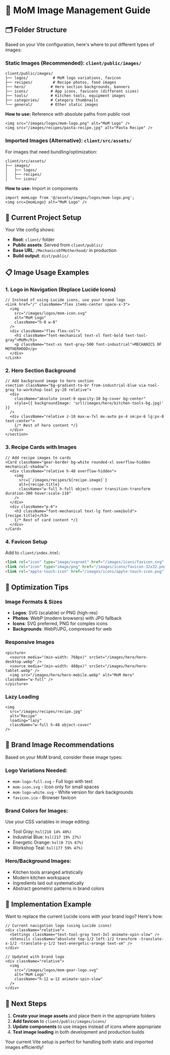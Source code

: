 # 📸 MoM Image Management Guide

## 🗂️ Folder Structure

Based on your Vite configuration, here's where to put different types of images:

### **Static Images (Recommended): `client/public/images/`**

```
client/public/images/
├── logos/           # MoM logo variations, favicon
├── recipes/         # Recipe photos, food images
├── hero/           # Hero section backgrounds, banners
├── icons/          # App icons, favicons (different sizes)
├── tools/          # Kitchen tools, equipment images
├── categories/     # Category thumbnails
└── general/        # Other static images
```

**How to use:** Reference with absolute paths from public root

```tsx
<img src="/images/logos/mom-logo.png" alt="MoM Logo" />
<img src="/images/recipes/pasta-recipe.jpg" alt="Pasta Recipe" />
```

### **Imported Images (Alternative): `client/src/assets/`**

For images that need bundling/optimization:

```
client/src/assets/
├── images/
│   ├── logos/
│   ├── recipes/
│   └── icons/
```

**How to use:** Import in components

```tsx
import momLogo from '@/assets/images/logos/mom-logo.png';
<img src={momLogo} alt="MoM Logo" />
```

## 🎯 Current Project Setup

Your Vite config shows:

- **Root**: `client/` folder
- **Public assets**: Served from `client/public/`
- **Base URL**: `/MechanicsOfMotherhood/` in production
- **Build output**: `dist/public/`

## 📋 Image Usage Examples

### **1. Logo in Navigation (Replace Lucide Icons)**

```tsx
// Instead of using Lucide icons, use your brand logo
<Link href="/" className="flex items-center space-x-3">
  <img 
    src="/images/logos/mom-icon.svg" 
    alt="MoM Logo" 
    className="h-8 w-8"
  />
  <div className="flex flex-col">
    <h1 className="font-mechanical text-xl font-bold text-tool-gray">MoM</h1>
    <p className="text-xs text-gray-500 font-industrial">MECHANICS OF MOTHERHOOD</p>
  </div>
</Link>
```

### **2. Hero Section Background**

```tsx
// Add background image to hero section
<section className="bg-gradient-to-br from-industrial-blue via-tool-gray to-workshop-teal py-20 relative">
  <div 
    className="absolute inset-0 opacity-10 bg-cover bg-center"
    style={{ backgroundImage: 'url(/images/hero/kitchen-tools-bg.jpg)' }}
  />
  <div className="relative z-10 max-w-7xl mx-auto px-4 sm:px-6 lg:px-8 text-center">
    {/* Rest of hero content */}
  </div>
</section>
```

### **3. Recipe Cards with Images**

```tsx
// Add recipe images to cards
<Card className="gear-border bg-white rounded-xl overflow-hidden mechanical-shadow">
  <div className="relative h-48 overflow-hidden">
    <img 
      src={`/images/recipes/${recipe.image}`}
      alt={recipe.title}
      className="w-full h-full object-cover transition-transform duration-300 hover:scale-110"
    />
  </div>
  <div className="p-6">
    <h3 className="font-mechanical text-lg font-semibold">{recipe.title}</h3>
    {/* Rest of card content */}
  </div>
</Card>
```

### **4. Favicon Setup**

Add to `client/index.html`:

```html
<link rel="icon" type="image/svg+xml" href="/images/icons/favicon.svg" />
<link rel="icon" type="image/png" href="/images/icons/favicon-32x32.png" />
<link rel="apple-touch-icon" href="/images/icons/apple-touch-icon.png" />
```

## 🚀 Optimization Tips

### **Image Formats & Sizes**

- **Logos**: SVG (scalable) or PNG (high-res)
- **Photos**: WebP (modern browsers) with JPG fallback
- **Icons**: SVG preferred, PNG for complex icons
- **Backgrounds**: WebP/JPG, compressed for web

### **Responsive Images**

```tsx
<picture>
  <source media="(min-width: 768px)" srcSet="/images/hero/hero-desktop.webp" />
  <source media="(min-width: 480px)" srcSet="/images/hero/hero-tablet.webp" />
  <img src="/images/hero/hero-mobile.webp" alt="MoM Hero" className="w-full" />
</picture>
```

### **Lazy Loading**

```tsx
<img 
  src="/images/recipes/recipe.jpg" 
  alt="Recipe"
  loading="lazy"
  className="w-full h-48 object-cover"
/>
```

## 🎨 Brand Image Recommendations

Based on your MoM brand, consider these image types:

### **Logo Variations Needed:**

- `mom-logo-full.svg` - Full logo with text
- `mom-icon.svg` - Icon only for small spaces
- `mom-logo-white.svg` - White version for dark backgrounds
- `favicon.ico` - Browser favicon

### **Brand Colors for Images:**

Use your CSS variables in image editing:

- Tool Gray: `hsl(210 14% 40%)`
- Industrial Blue: `hsl(217 19% 27%)`
- Energetic Orange: `hsl(0 71% 67%)`
- Workshop Teal: `hsl(177 59% 47%)`

### **Hero/Background Images:**

- Kitchen tools arranged artistically
- Modern kitchen workspace
- Ingredients laid out systematically
- Abstract geometric patterns in brand colors

## 🔧 Implementation Example

Want to replace the current Lucide icons with your brand logo? Here's how:

```tsx
// Current navigation logo (using Lucide icons)
<div className="relative">
  <Settings className="text-tool-gray text-3xl animate-spin-slow" />
  <Utensils className="absolute top-1/2 left-1/2 transform -translate-x-1/2 -translate-y-1/2 text-energetic-orange text-sm" />
</div>

// Updated with brand logo
<div className="relative">
  <img 
    src="/images/logos/mom-gear-logo.svg"
    alt="MoM Logo"
    className="h-12 w-12 animate-spin-slow"
  />
</div>
```

## 📁 Next Steps

1. **Create your image assets** and place them in the appropriate folders
2. **Add favicon** to `client/public/images/icons/`
3. **Update components** to use images instead of icons where appropriate
4. **Test image loading** in both development and production builds

Your current Vite setup is perfect for handling both static and imported images efficiently!
